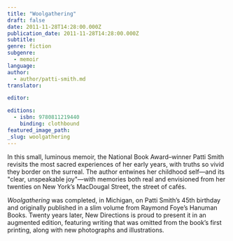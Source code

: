```yaml
---
title: "Woolgathering"
draft: false
date: 2011-11-28T14:28:00.000Z
publication_date: 2011-11-28T14:28:00.000Z
subtitle:
genre: fiction
subgenre:
  - memoir
language:
author:
  - author/patti-smith.md
translator:

editor:

editions:
  - isbn: 9780811219440
    binding: clothbound
featured_image_path:
_slug: woolgathering
---
```


In this small, luminous memoir, the National Book Award–winner Patti Smith revisits the most sacred experiences of her early years, with truths so vivid they border on the surreal. The author entwines her childhood self—and its "clear, unspeakable joy"—with memories both real and envisioned from her twenties on New York’s MacDougal Street, the street of cafés.

_Woolgathering_ was completed, in Michigan, on Patti Smith’s 45th birthday and originally published in a slim volume from Raymond Foye’s Hanuman Books. Twenty years later, New Directions is proud to present it in an augmented edition, featuring writing that was omitted from the book’s first printing, along with new photographs and illustrations.

